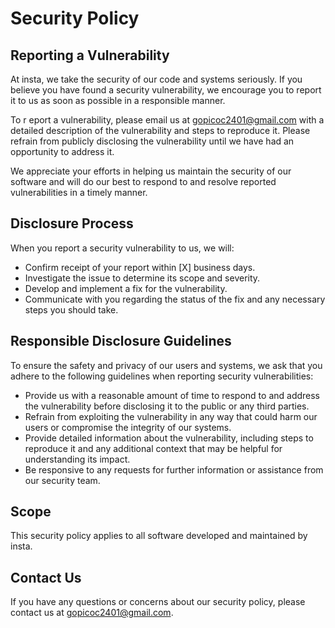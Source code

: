 # Security Policy

## Reporting a Vulnerability

At insta, we take the security of our code and systems seriously. If you believe you have found a security vulnerability, we encourage you to report it to us as soon as possible in a responsible manner.

To r eport a vulnerability, please email us at [gopicoc2401@gmail.com](mailto:gopicoc2401@gmail.com) with a detailed description of the vulnerability and steps to reproduce it. Please refrain from publicly disclosing the vulnerability until we have had an opportunity to address it.

We appreciate your efforts in helping us maintain the security of our software and will do our best to respond to and resolve reported vulnerabilities in a timely manner.

## Disclosure Process

When you report a security vulnerability to us, we will:

- Confirm receipt of your report within [X] business days.
- Investigate the issue to determine its scope and severity.
- Develop and implement a fix for the vulnerability.
- Communicate with you regarding the status of the fix and any necessary steps you should take.

## Responsible Disclosure Guidelines

To ensure the safety and privacy of our users and systems, we ask that you adhere to the following guidelines when reporting security vulnerabilities:

- Provide us with a reasonable amount of time to respond to and address the vulnerability before disclosing it to the public or any third parties.
- Refrain from exploiting the vulnerability in any way that could harm our users or compromise the integrity of our systems.
- Provide detailed information about the vulnerability, including steps to reproduce it and any additional context that may be helpful for understanding its impact.
- Be responsive to any requests for further information or assistance from our security team.

## Scope

This security policy applies to all software developed and maintained by insta.

## Contact Us

If you have any questions or concerns about our security policy, please contact us at [gopicoc2401@gmail.com](mailto:gopicoc2401@gmail.com).

